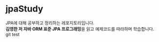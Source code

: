 # jpaStudy
JPA에 대해 공부하고 정리하는 레포지토리입니다.  
**김영한 저 자바 ORM 표준 JPA 프로그래밍**을 읽고 예제코드를 따라하며 학습합니다.
git test

